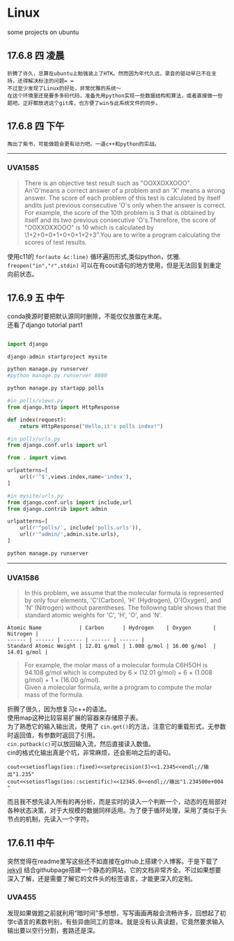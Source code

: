 # Linux

some projects on ubuntu

## 17.6.8 四 凌晨

    折腾了许久，总算在ubuntu上勉强装上了HTK。然而因为年代久远，录音的驱动早已不在支持，还得解决标注的问题= =
    不过至少发现了Linux的好处，非常优雅的系统～
    在这个环境里还是要多多码代码，准备先用python实现一些数据结构和算法，或者直接做一些题吧。正好都放进这个git库，也方便了win与此系统文件的同步。

## 17.6.8 四 下午

    掏出了紫书，可能做题会更有动力吧。一道c++和python的实战。

---

### UVA1585

  >There is an objective test result such as "OOXXOXXOOO". An'O'means a correct answer of a problem and an 'X' means a wrong answer. The score of each problem of this test is calculated by itself andits just previous consecutive 'O's only when the answer is correct. For example, the score of the 10th problem is 3 that is obtained by itself and its two previous consecutive 'O's.Therefore, the score of "OOXXOXXOOO" is 10 which is calculated by \1+2+0+0+1+0+0+1+2+3".You are to write a program calculating the scores of test results.

使用c11的 `for(auto &c:line)` 循环遍历形式,类似python，优雅.
`freopen("in","r",stdin)`   可以在有cout语句的地方使用，但是无法回复到重定向前状态。

## 17.6.9 五 中午

conda换源时要把默认源同时删除，不能仅仅放置在末尾。<br> 还看了django tutorial part1

```python

import django

django-admin startproject mysite

python manage.py runserver
#python manage.py runserver 8080

python manage.py startapp polls

#in polls/views.py
from django.http import HttpResponse

def index(request):
    return HttpResponse("Hello,it's polls index!")

#in polls/urls.py
from django.conf.urls import url

from . import views

urlpatterns=[
    url(r'^$',views.index,name='index'),
]

#in mysite/urls.py
from django.conf.urls import include,url
from django.contrib import admin

urlpatterns=[
    url(r'^polls/', include('polls.urls')),
    url(r'^admin/',admin.site.urls),
]

python manage.py runserver

```

---

### UVA1586

   >In this problem, we assume that the molecular formula is represented by only four elements, 'C'(Carbon), 'H' (Hydrogen), O'(Oxygen), and 'N' (Nitrogen) without parentheses.
   >The following table shows that the standard atomic weights for 'C', 'H', 'O', and 'N'.<br> 

    Atomic Name            | Carbon      | Hydrogen    | Oxygen       | Nitrogen |
    ------ | ------ | ------ | ------ | ------ |
    Standard Atomic Weight | 12.01 g/mol | 1.008 g/mol | 16.00 g/mol  | 14.01 g/mol |

   >For example, the molar mass of a molecular formula C6H5OH is 94.108 g/mol which is computed by 6 × (12.01 g/mol) + 6 × (1.008 g/mol) + 1 × (16.00 g/mol).<br> 
   >Given a molecular formula, write a program to compute the molar mass of the formula.

折腾了很久，因为想复习c++的语法。<br> 
使用map这种比较容易扩展的容器来存储原子表。<br>
为了熟悉它的输入输出流，使用了 `cin.get()`的方法，注意它的重载形式，无参数时返回值，有参数时返回了引用。<br>
`cin.putback(c)`可以放回输入流，然后直接读入数值。<br>
cin的格式化输出真是个坑，非常麻烦，还会影响之后的语句。

    cout<<setiosflags(ios::fixed)<<setprecision(3)<<1.2345<<endl;//输出"1.235" 
    cout<<setiosflags(ios::scientific)<<12345.0<<endl;//输出"1.234500e+004 " 
    
而且我不想先读入所有的再分析，而是实时的读入一个判断一个，动态的在局部对各种状态决策，对于大规模的数据同样适用。为了便于循环处理，采用了类似于头节点的机制，先读入一个字符。<br>

## 17.6.11 中午

突然觉得在readme里写这些还不如直接在github上搭建个人博客。于是下载了 [jekyll](http://jekyll.com.cn/docs/configuration/) 结合githubpage搭建一个静态的网站，它的文档非常齐全。不过如果想要深入了解，还是需要了解它的文件头的标签语言，才能更深入的定制。

### UVA455

发现如果做题之前就利用“暗时间”多想想，写写画画再敲会流畅许多，回想起了初学c语言的素数判别，有些异曲同工的意味。就是没有认真读题，它竟然要求输入输出要以空行分割，套路还是深。